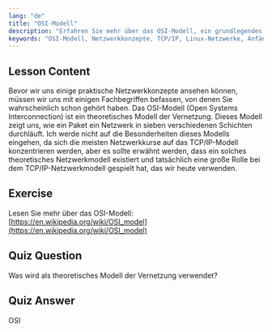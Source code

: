 ```yaml
---
lang: "de"
title: "OSI-Modell"
description: "Erfahren Sie mehr über das OSI-Modell, ein grundlegendes theoretisches Netzwerkkonzept. Verstehen Sie seine 7 Schichten und die Relevanz für TCP/IP. Ein unverzichtbarer Leitfaden für Linux-Netzwerke für Anfänger."
keywords: "OSI-Modell, Netzwerkkonzepte, TCP/IP, Linux-Netzwerke, Anfänger-Tutorial, Netzwerkschichten, theoretisches Modell"
---
```


## Lesson Content

Bevor wir uns einige praktische Netzwerkkonzepte ansehen können, müssen wir uns mit einigen Fachbegriffen befassen, von denen Sie wahrscheinlich schon gehört haben. Das OSI-Modell (Open Systems Interconnection) ist ein theoretisches Modell der Vernetzung. Dieses Modell zeigt uns, wie ein Paket ein Netzwerk in sieben verschiedenen Schichten durchläuft. Ich werde nicht auf die Besonderheiten dieses Modells eingehen, da sich die meisten Netzwerkkurse auf das TCP/IP-Modell konzentrieren werden, aber es sollte erwähnt werden, dass ein solches theoretisches Netzwerkmodell existiert und tatsächlich eine große Rolle bei dem TCP/IP-Netzwerkmodell gespielt hat, das wir heute verwenden.

## Exercise

Lesen Sie mehr über das OSI-Modell: [https://en.wikipedia.org/wiki/OSI_model](https://en.wikipedia.org/wiki/OSI_model)

## Quiz Question

Was wird als theoretisches Modell der Vernetzung verwendet?

## Quiz Answer

OSI
